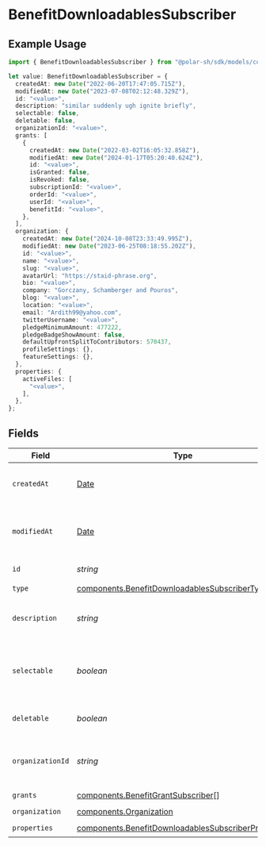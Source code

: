 # BenefitDownloadablesSubscriber

## Example Usage

```typescript
import { BenefitDownloadablesSubscriber } from "@polar-sh/sdk/models/components";

let value: BenefitDownloadablesSubscriber = {
  createdAt: new Date("2022-06-20T17:47:05.715Z"),
  modifiedAt: new Date("2023-07-08T02:12:48.329Z"),
  id: "<value>",
  description: "similar suddenly ugh ignite briefly",
  selectable: false,
  deletable: false,
  organizationId: "<value>",
  grants: [
    {
      createdAt: new Date("2022-03-02T16:05:32.858Z"),
      modifiedAt: new Date("2024-01-17T05:20:40.624Z"),
      id: "<value>",
      isGranted: false,
      isRevoked: false,
      subscriptionId: "<value>",
      orderId: "<value>",
      userId: "<value>",
      benefitId: "<value>",
    },
  ],
  organization: {
    createdAt: new Date("2024-10-08T23:33:49.995Z"),
    modifiedAt: new Date("2023-06-25T08:18:55.202Z"),
    id: "<value>",
    name: "<value>",
    slug: "<value>",
    avatarUrl: "https://staid-phrase.org",
    bio: "<value>",
    company: "Gorczany, Schamberger and Pouros",
    blog: "<value>",
    location: "<value>",
    email: "Ardith99@yahoo.com",
    twitterUsername: "<value>",
    pledgeMinimumAmount: 477222,
    pledgeBadgeShowAmount: false,
    defaultUpfrontSplitToContributors: 570437,
    profileSettings: {},
    featureSettings: {},
  },
  properties: {
    activeFiles: [
      "<value>",
    ],
  },
};
```

## Fields

| Field                                                                                                                      | Type                                                                                                                       | Required                                                                                                                   | Description                                                                                                                |
| -------------------------------------------------------------------------------------------------------------------------- | -------------------------------------------------------------------------------------------------------------------------- | -------------------------------------------------------------------------------------------------------------------------- | -------------------------------------------------------------------------------------------------------------------------- |
| `createdAt`                                                                                                                | [Date](https://developer.mozilla.org/en-US/docs/Web/JavaScript/Reference/Global_Objects/Date)                              | :heavy_check_mark:                                                                                                         | Creation timestamp of the object.                                                                                          |
| `modifiedAt`                                                                                                               | [Date](https://developer.mozilla.org/en-US/docs/Web/JavaScript/Reference/Global_Objects/Date)                              | :heavy_check_mark:                                                                                                         | Last modification timestamp of the object.                                                                                 |
| `id`                                                                                                                       | *string*                                                                                                                   | :heavy_check_mark:                                                                                                         | The ID of the benefit.                                                                                                     |
| `type`                                                                                                                     | [components.BenefitDownloadablesSubscriberType](../../models/components/benefitdownloadablessubscribertype.md)             | :heavy_check_mark:                                                                                                         | N/A                                                                                                                        |
| `description`                                                                                                              | *string*                                                                                                                   | :heavy_check_mark:                                                                                                         | The description of the benefit.                                                                                            |
| `selectable`                                                                                                               | *boolean*                                                                                                                  | :heavy_check_mark:                                                                                                         | Whether the benefit is selectable when creating a product.                                                                 |
| `deletable`                                                                                                                | *boolean*                                                                                                                  | :heavy_check_mark:                                                                                                         | Whether the benefit is deletable.                                                                                          |
| `organizationId`                                                                                                           | *string*                                                                                                                   | :heavy_check_mark:                                                                                                         | The ID of the organization owning the benefit.                                                                             |
| `grants`                                                                                                                   | [components.BenefitGrantSubscriber](../../models/components/benefitgrantsubscriber.md)[]                                   | :heavy_check_mark:                                                                                                         | N/A                                                                                                                        |
| `organization`                                                                                                             | [components.Organization](../../models/components/organization.md)                                                         | :heavy_check_mark:                                                                                                         | N/A                                                                                                                        |
| `properties`                                                                                                               | [components.BenefitDownloadablesSubscriberProperties](../../models/components/benefitdownloadablessubscriberproperties.md) | :heavy_check_mark:                                                                                                         | N/A                                                                                                                        |